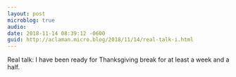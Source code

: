 ```yaml
---
layout: post
microblog: true
audio: 
date: 2018-11-14 08:39:12 -0600
guid: http://aclaman.micro.blog/2018/11/14/real-talk-i.html
---
```

Real talk: I have been ready for Thanksgiving break for at least a week and a half.
